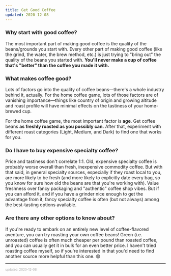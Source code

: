```yaml
---
title: Get Good Coffee
updated: 2020-12-08
---
```


### Why start with good coffee?

The most important part of making good coffee is the quality of the beans/grounds you start with. Every other part of making good coffee (like the grind, the water, the brew method, etc.) is just trying to "bring out" the quality of the beans you started with. **You'll never make a cup of coffee that's "better" than the coffee you made it with.**

### What makes coffee good?

Lots of factors go into the quality of coffee beans&mdash;there's a whole industry behind it, actually. For the home coffee game, lots of those factors are of vanishing importance&mdash;things like country of origin and growing altitude and roast profile will have minimal effects on the tastiness of your home-brewed cup.

For the home coffee game, the most important factor is **age**. Get coffee beans **as freshly roasted as you possibly can.** After that, experiment with different roast categories (Light, Medium, and Dark) to find one that works for you.

### Do I have to buy expensive specialty coffee?

Price and tastiness don't correlate 1:1. Old, expensive specialty coffee is probably worse overall than fresh, inexpensive commodity coffee. But with that said, in general specialty sources, especially if they roast local to you, are more likely to be fresh (and more likely to explicitly date every bag, so you know for sure how old the beans are that you're working with). Value freshness over fancy packaging and "authentic" coffee shop vibes. But if you can afford it, and if you have a grinder nice enough to get the advantage from it, fancy specialty coffee is often (but not always) among the best-tasting options available.

### Are there any other options to know about?

If you're ready to embark on an entirely new level of coffee-flavored aventure, you can try roasting your own coffee beans! Green (i.e. unroasted) coffee is often much cheaper per pound than roasted coffee, and you can usually get it in bulk for an even better price. I haven't tried roasting coffee myself, so if you're interested in that you'd need to find another source more helpful than this one. 😄

---

<sup><sub><font color="#a6a6a6">updated: 2020-12-08</font></sub></sup>

